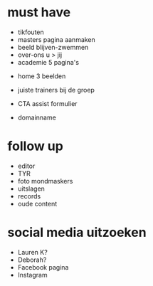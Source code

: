 
# must have

+ tikfouten
+ masters pagina aanmaken
+ beeld blijven-zwemmen
+ over-ons u > jij
+ academie 5 pagina's

- home 3 beelden

- juiste trainers bij de groep
- CTA assist formulier
- domainname


# follow up

- editor
- TYR
- foto mondmaskers
- uitslagen
- records
- oude content



# social media uitzoeken

- Lauren K?
- Deborah?
- Facebook pagina
- Instagram

